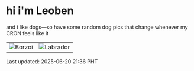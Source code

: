 # hi i'm Leoben

and i like dogs—so have some random dog pics that change whenever my CRON feels like it

|  |  |
|--------|----------|
| ![Borzoi](https://random-dog-vercel.vercel.app/api/random-borzoi?v=1750426567) | ![Labrador](https://random-dog-vercel.vercel.app/api/random-labrador?v=1750426567) |

Last updated: 2025-06-20 21:36 PHT
